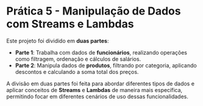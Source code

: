 # Prática 5 - Manipulação de Dados com Streams e Lambdas

Este projeto foi dividido em **duas partes**:

- **Parte 1**: Trabalha com dados de **funcionários**, realizando operações como filtragem, ordenação e cálculos de salários.
- **Parte 2**: Manipula dados de **produtos**, filtrando por categoria, aplicando descontos e calculando a soma total dos preços.

A divisão em duas partes foi feita para abordar diferentes tipos de dados e aplicar conceitos de **Streams** e **Lambdas** de maneira mais específica, permitindo focar em diferentes cenários de uso dessas funcionalidades.

